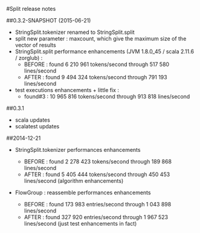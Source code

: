 #Split release notes

##0.3.2-SNAPSHOT (2015-06-21)
  - StringSplit.tokenizer renamed to StringSplit.split
  - split new parameter : maxcount, which give the maximum size of the vector of results
  - StringSplit.split performance enhancements (JVM 1.8.0_45 / scala 2.11.6 / zorglub) :
    * BEFORE : found 6 210 961 tokens/second through 517 580 lines/second 
    * AFTER  : found 9 494 324 tokens/second through 791 193 lines/second
  - test executions enhancements + little fix :
    * found#3 : 10 965 816 tokens/second through 913 818 lines/second 

##0.3.1
  - scala updates
  - scalatest updates


##2014-12-21
  - StringSplit.tokenizer performances enhancements
    * BEFORE : found 2 278 423 tokens/second through 189 868 lines/second 
    * AFTER  : found 5 405 444 tokens/second through 450 453 lines/second  (algorithm enhancements)
    
  - FlowGroup : reassemble performances enhancements 
    * BEFORE : found 173 983 entries/second through 1 043 898 lines/second
    * AFTER  : found 327 920 entries/second through 1 967 523 lines/second (just test enhancements in fact) 
